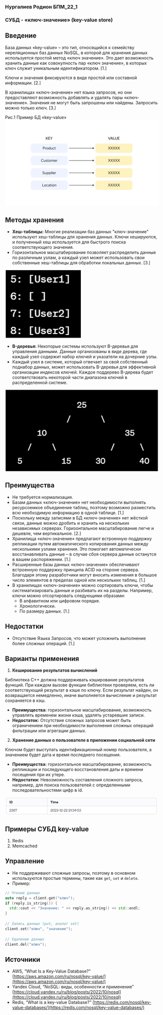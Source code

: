 ### Нургалиев Родион БПМ_22_1
### СУБД - «ключ-значение» (key-value store)

## **Введение**

База данных «key-value» – это тип, относящийся к семейству нереляционных баз данных NoSQL, в которой для хранения данных используется простой метод «ключ значение». Это дает возможность хранить данные как совокупность пар «ключ значение», в которых ключ служит уникальным идентификатором. [1.]

Ключи и значения фиксируются в виде простой или составной информации. [2.]

В хранилищах «ключ-значение» нет языка запросов, но они предоставляют возможность добавлять и удалять пары «ключ-значение». Значения не могут быть запрошены или найдены. Запросить можно только ключ. [3.]

Рис.1 Пример БД «key-value»
![Image alt](https://github.com/LLrodyaLL/misis2023f-22-01-nurgaliev-r-d/raw/main/docs/KV.png)

## **Методы хранения**

- **Хеш-таблицы:** Многие реализации баз данных "ключ-значение" используют хеш-таблицы для хранения данных. Ключи хешируются, и полученный хеш используется для быстрого поиска соответствующего значения.
- Горизонтальное масштабирование позволяет распределить данные по различным узлам, а каждый узел может использовать свои собственные хеш-таблицы для обработки локальных данных. [3.]

![Image alt](https://github.com/LLrodyaLL/misis2023f-22-01-nurgaliev-r-d/raw/main/docs/hash.jpg)

- **B-деревья:** Некоторые системы используют B-деревья для управления данными. Данные организованы в виде дерева, где каждый узел содержит набор ключей и указатели на дочерние узлы.
- Каждый узел в системе, который отвечает за свой собственный поднабор данных, может использовать B-деревья для эффективной организации индексов ключей. Каждое поддерево B-дерева будет соответствовать некоторой части диапазона ключей в распределенной системе.

![Image alt](https://github.com/LLrodyaLL/misis2023f-22-01-nurgaliev-r-d/raw/main/docs/b-tree.jpg)

## **Преимущества**

- Не требуется нормализация.
- Базам данных «ключ-значение» нет необходимости выполнять ресурсоемкое объединение таблиц, поэтому возможно разместить всю необходимую информацию в одной таблице. [1.]
- Поскольку между записями в БД «ключ-значение» нет жёсткой связи, данные можно дробить и хранить на нескольких независимых серверах. Горизонтальное масштабирование легче и дешевле, чем вертикальное. [2.]
- Хранилища «ключ-значение» предлагают встроенную поддержку репликации путем автоматического копирования данных между несколькими узлами хранения. Это помогает автоматически восстанавливать данные – в случае сбоя сервера данные останутся в вашем распоряжении. [1.]
-	Расширенные базы данных «ключ-значение» обеспечивают встроенную поддержку принципа ACID на стороне сервера. Благодаря этому разработчики могут вносить изменения в большое число элементов в пределах одной или нескольких таблиц. [1.]
- В хранилищах «ключ-значение» можно сортировать ключи, чтобы систематизировать данные и разбивать их на разделы. Например, ключи можно отсортировать следующими образами:
  - В алфавитном или цифровом порядке.
  - Хронологически.
  - По размеру данных. [1.]

## **Недостатки**

- Отсутствие Языка Запросов, что может усложнить выполнение более сложных операций. [1.]

## **Варианты применения**

1. **Кеширование результатов вычислений**

Библиотека C++ должна поддерживать кэширование результатов функций. При каждом вызове функции библиотеки проверяем, есть ли соответствующий результат в кэше по ключу. Если результат найден, он возвращается немедленно, иначе выполняется вычисление и результат сохраняется в кэш.
   - **Преимущества:** горизонтальное масштабирование, возможность управлять временем жизни кэша, удалять устаревшие записи.
   - **Недостаток:** Отсутствие сложных запросов может быть ограничением при необходимости выполнения сложных операций фильтрации или агрегации данных.

2. **Хранение данных о пользователе в  приложении социальной сети**

Ключом будет выступать идентификационный номер пользователя, а значением будет дата и время последнего посещения. 
   - **Преимущества:** горизонтальное масштабирование, возможность репликации и последующего восстановления даты и времени посещения при их утере.
   - **Недостатки:** Невозможность составления сложного запроса, например, для поиска пользователей с определенными последовательностями цифр в id.

![Image alt](https://github.com/LLrodyaLL/misis2023f-22-01-nurgaliev-r-d/raw/main/docs/id_time.jpg)

## **Примеры СУБД key-value**

1. Redis
2. Memcached

## **Управление**

- Не поддерживают сложные запросы, поэтому в основном используются простые термины, такие как `get`, `set` и `delete`.
- Пример:
```c++
// Чтение данных
auto reply = client.get("ключ");
if (reply.is_string()) {
  std::cout << "Значение: " << reply.as_string() << std::endl;
}

// Запись данных (put, аналог set)
client.set("ключ", "значение");

// Удаление данных
client.del("ключ");
```

## **Источники**

- AWS, “What Is a Key-Value Database?”
[https://aws.amazon.com/ru/nosql/key-value/](https://aws.amazon.com/ru/nosql/key-value/)
- Yandex Cloud, “NoSQL: виды, особенности и применение”
[https://cloud.yandex.ru/ru/blog/posts/2022/10/nosql](https://cloud.yandex.ru/ru/blog/posts/2022/10/nosql)
- Redis, “What is a key-value Database?”
[https://redis.com/nosql/key-value-databases/](https://redis.com/nosql/key-value-databases/)
